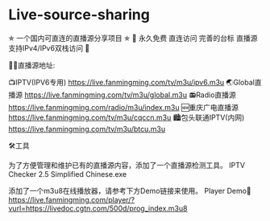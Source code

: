 # Live-source-sharing
✯ 一个国内可直连的直播源分享项目 ✯ 🔕 永久免费 直连访问 完善的台标 直播源支持IPv4/IPv6双栈访问 🔕

🤹‍♂️直播源地址:

📺IPTV(IPV6专用) https://live.fanmingming.com/tv/m3u/ipv6.m3u
🌏Global直播源 https://live.fanmingming.com/tv/m3u/global.m3u
📻Radio直播源 https://live.fanmingming.com/radio/m3u/index.m3u
🆕重庆广电直播源 https://live.fanmingming.com/tv/m3u/cqccn.m3u
🏙️包头联通IPTV(内网) https://live.fanmingming.com/tv/m3u/btcu.m3u

🛠️工具

为了方便管理和维护已有的直播源内容，添加了一个直播源检测工具。
IPTV Checker 2.5 Simplified Chinese.exe

添加了一个m3u8在线播放器，请参考下方Demo链接来使用。
Player Demo🔗 https://live.fanmingming.com/player/?vurl=https://livedoc.cgtn.com/500d/prog_index.m3u8
